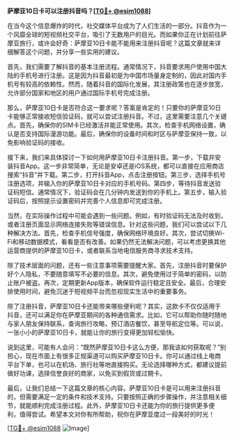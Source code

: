 **萨摩亚10日卡可以注册抖音吗？[[TG💪+ @esim1088](https://t.me/s/esim1088)]**

在当今这个信息爆炸的时代，社交媒体平台成为了人们生活的一部分。抖音作为一个风靡全球的短视频社交平台，吸引了无数用户的目光。而如果你正在计划前往萨摩亚旅行，或许会好奇：萨摩亚10日卡能不能用来注册抖音呢？这篇文章就来详细解答这个问题，并分享一些实用的建议。

首先，我们需要了解抖音的基本注册流程。通常情况下，抖音要求用户使用中国大陆的手机号进行注册。这是因为抖音最初是为中国市场量身定制的，因此对国内手机号有较高的依赖性。然而，随着抖音的国际化发展，其注册政策也在逐步放宽，允许部分国家和地区的用户通过国际手机号完成注册。

那么，萨摩亚10日卡是否符合这一要求呢？答案是肯定的！只要你的萨摩亚10日卡能够正常接收短信验证码，就可以尝试注册抖音。不过，这里需要注意几个关键点。首先，确保你的SIM卡已经激活并能正常使用。其次，检查手机网络设置，确认是否支持国际漫游功能。最后，确保你的设备时间和时区与萨摩亚保持一致，以免影响验证码的接收。

接下来，我们来具体探讨一下如何用萨摩亚10日卡注册抖音。第一步，下载并安装抖音App。这一步非常简单，无论是安卓还是iOS系统，都可以直接在应用商店搜索“抖音”并下载。第二步，打开抖音App，点击注册按钮。第三步，选择手机号注册选项，并输入你的萨摩亚10日卡对应的手机号码。第四步，等待抖音发送验证码短信。通常情况下，验证码会在几分钟内发送到你的手机上。第五步，输入验证码后，按照提示设置密码并完善个人信息即可完成注册。

当然，在实际操作过程中可能会遇到一些问题。例如，有时验证码无法及时收到，或者注册页面显示网络连接失败等错误信息。针对这些问题，我们可以尝试以下几种解决方法。首先，检查手机信号强度，确保网络环境良好。其次，尝试切换Wi-Fi和移动数据模式，看看是否有改善。如果仍然无法解决问题，可以考虑更换其他运营商提供的萨摩亚10日卡，或者联系当地电信服务商寻求技术支持。

除了技术层面的问题，还有一些注意事项需要提醒大家。首先，注册抖音时要保护好个人隐私，不要随意填写不必要的信息。其次，避免使用过于简单的密码，以防止账户被盗。再次，定期更新App版本，确保软件运行稳定且安全。最后，合理安排使用时间，避免沉迷于短视频平台而忽视现实生活中的重要事务。

除了注册抖音，萨摩亚10日卡还能带来哪些便利呢？其实，这款卡不仅仅适用于抖音，还可以满足你在萨摩亚期间的各种通信需求。比如，它可以帮助你随时随地与家人朋友保持联系，查询旅行攻略，预订酒店餐饮，甚至导航定位等。可以说，一张小小的萨摩亚10日卡，就能让你的旅行变得更加轻松愉快。

说到这里，可能有人会问：“既然萨摩亚10日卡这么方便，那我该如何获取呢？”别担心，现在市面上有很多正规渠道可以购买萨摩亚10日卡。你可以通过线上电商平台下单，也可以在机场、旅行社等地直接购买。无论选择哪种方式，都建议提前做好功课，选择信誉良好的商家，以免买到假货或过期卡。

最后，让我们总结一下这篇文章的核心内容。萨摩亚10日卡是可以用来注册抖音的，但需要满足一定的条件和技术支持。只要按照正确的步骤操作，并注意相关细节，就能顺利完成注册过程。此外，萨摩亚10日卡还能为你的旅行提供更多便利，值得尝试。希望本文对你有所帮助，祝你在萨摩亚度过一段美好的时光！

[[TG💪+ @esim1088](https://t.me/s/esim1088) ![Image](https://i.postimg.cc/4NQfJmqS/Snipaste-2025-05-13-00-14-12.png)]